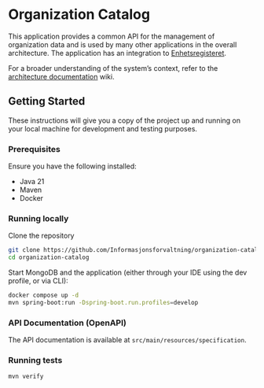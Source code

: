 # Organization Catalog

This application provides a common API for the management of organization data and is used by many other applications in
the overall architecture. The application has an integration
to [Enhetsregisteret](https://data.brreg.no/enhetsregisteret/api/dokumentasjon/no/index.html).

For a broader understanding of the system’s context, refer to
the [architecture documentation](https://github.com/Informasjonsforvaltning/architecture-documentation) wiki.

## Getting Started

These instructions will give you a copy of the project up and running on your local machine for development and testing
purposes.

### Prerequisites

Ensure you have the following installed:

- Java 21
- Maven
- Docker

### Running locally

Clone the repository

```sh
git clone https://github.com/Informasjonsforvaltning/organization-catalog.git
cd organization-catalog
```

Start MongoDB and the application (either through your IDE using the dev profile, or via CLI):

```sh
docker compose up -d
mvn spring-boot:run -Dspring-boot.run.profiles=develop
```

### API Documentation (OpenAPI)

The API documentation is available at ```src/main/resources/specification```.

### Running tests

```sh
mvn verify
```
